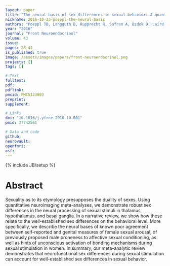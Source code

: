 ```yaml
---
layout: paper
title: "The neural basis of sex differences in sexual behavior: A quantitative meta-analysis."
nickname: 2016-10-23-poeppl-the-neural-basis
authors: "Poeppl TB, Langguth B, Rupprecht R, Safron A, Bzdok D, Laird AR, Eickhoff SB"
year: "2016"
journal: "Front Neuroendocrinol"
volume: 43
issue: 
pages: 28-43
is_published: true
image: /assets/images/papers/front-neuroendocrinol.png
projects: []
tags: []

# Text
fulltext:
pdf:
pdflink:
pmcid: PMC5123903
preprint:
supplement:

# Links
doi: "10.1016/j.yfrne.2016.10.001"
pmid: 27742561

# Data and code
github:
neurovault:
openfmri:
osf:
---
```

{% include JB/setup %}

# Abstract

Sexuality as to its etymology presupposes the duality of sexes. Using quantitative neuroimaging meta-analyses, we demonstrate robust sex differences in the neural processing of sexual stimuli in thalamus, hypothalamus, and basal ganglia. In a narrative review, we show how these relate to the well-established sex differences on the behavioral level. More specifically, we describe the neural bases of known poor agreement between self-reported and genital measures of female sexual arousal, of previously proposed male proneness to affective sexual conditioning, as well as hints of unconscious activation of bonding mechanisms during sexual stimulation in women. In summary, our meta-analytic review demonstrates that neurofunctional sex differences during sexual stimulation can account for well-established sex differences in sexual behavior.
